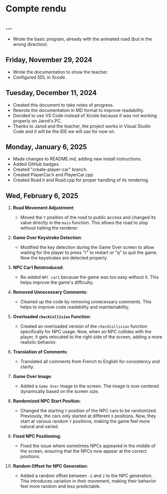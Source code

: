 # Compte rendu
## ...
- Wrote the basic program, already with the animated road (but in the wrong direction).

## Friday, November 29, 2024
- Wrote the documentation to show the teacher.
- Configured SDL in Xcode.

## Tuesday, December 11, 2024
- Created this document to take notes of progress.
- Rewrote the documentation in MD format to improve readability.
- Decided to use VS Code instead of Xcode because it was not working properly on Jarod's PC.
- Thanks to Jarod and the teacher, the project works in Visual Studio Code and it will be the IDE we will use for now on.

## Monday, January 6, 2025
- Made changes to README.md, adding new install instructions.
- Added GitHub badges.
- Created "create-player-car" branch.
- Created PlayerCar.h and PlayerCar.cpp
- Created Road.h and Road.cpp for proper handling of its rendering.

## Wed, February 6, 2025
1. **Road Movement Adjustment**:
   - Moved the `Y` position of the road to public access and changed its value directly in the `main` function. This allows the road to stop without halting the renderer.

2. **Game Over Keystroke Detection**:
   - Modified the key detection during the Game Over screen to allow waiting for the player to press "r" to restart or "q" to quit the game. Now the keystrokes are detected properly.

3. **NPC Car1 Reintroduced**:
   - Re-added `NPC car1` because the game was too easy without it. This helps improve the game's difficulty.

4. **Removed Unnecessary Comments**:
   - Cleaned up the code by removing unnecessary comments. This helps to improve code readability and maintainability.

5. **Overloaded `checkCollision` Function**:
   - Created an overloaded version of the `checkCollision` function specifically for NPC usage. Now, when an NPC collides with the player, it gets relocated to the right side of the screen, adding a more realistic behavior.

6. **Translation of Comments**:
   - Translated all comments from French to English for consistency and clarity.

7. **Game Over Image**:
   - Added a `Game Over` image to the screen. The image is now centered dynamically based on the screen size.

8. **Randomized NPC Start Position**:
   - Changed the starting `Y` position of the NPC cars to be randomized. Previously, the cars only started at different `X` positions. Now, they start at various random `Y` positions, making the game feel more natural and varied.

9. **Fixed NPC Positioning**:
   - Fixed the issue where sometimes NPCs appeared in the middle of the screen, ensuring that the NPCs now appear at the correct positions.

10. **Random Offset for NPC Generation**:
    - Added a random offset between `-2` and `2` to the NPC generation. This introduces variation in their movement, making their behavior feel more random and less predictable.